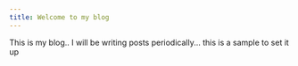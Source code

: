 ```yaml
---
title: Welcome to my blog
---
```


This is my blog.. I will be writing posts periodically... this is a sample to set it up
